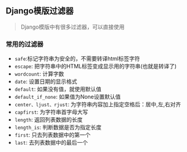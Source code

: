## Django模版过滤器

> Django模版中有很多过滤器，可以直接使用

### 常用的过滤器

- `safe`:标记字符串为安全的，不需要转译html标签字符 
- `escape`: 把字符串中的HTML标签变成显示用的字符串(也就是转译了)
- `wordcount`: 计算字数 
- `date`: 设置日期的显示格式 
- `default`: 如果没有值，就使用默认值 
- `default_if_none`: 如果值为None设置默认值 
- `center、ljust、rjust`: 为字符串内容加上指定空格后：居中,左,右对齐 
- `capfirst`: 为字符串首字母大写 
- `length`: 返回列表数据的长度 
- `length_is`: 判断数据是否为指定长度 
- `first`: 只去列表数据中的第一个 
- `last`: 去列表数据中的最后一个 
